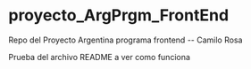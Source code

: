 # proyecto_ArgPrgm_FrontEnd
Repo del Proyecto Argentina programa frontend -- Camilo Rosa


Prueba del archivo README a ver como funciona
